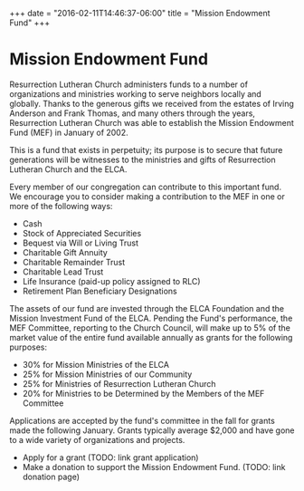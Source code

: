 +++
date = "2016-02-11T14:46:37-06:00"
title = "Mission Endowment Fund"
+++

# Mission Endowment Fund

Resurrection Lutheran Church administers funds to a number of organizations and ministries working to serve neighbors locally and globally. Thanks to the generous gifts we received from the estates of Irving Anderson and Frank Thomas, and many others through the years, Resurrection Lutheran Church was able to establish the Mission Endowment Fund (MEF) in January of 2002.

This is a fund that exists in perpetuity; its purpose is to secure that future generations will be witnesses to the ministries and gifts of Resurrection Lutheran Church and the ELCA.

Every member of our congregation can contribute to this important fund.  We encourage you to consider making a contribution to the MEF in one or more of the following ways:

* Cash
* Stock of Appreciated Securities
* Bequest via Will or Living Trust
* Charitable Gift Annuity
* Charitable Remainder Trust
* Charitable Lead Trust
* Life Insurance (paid-up policy assigned to RLC)
* Retirement Plan Beneficiary Designations

The assets of our fund are invested through the ELCA Foundation and the Mission Investment Fund of the ELCA.  Pending the Fund's performance, the MEF Committee, reporting to the Church Council, will make up to 5% of the market value of the entire fund available annually as grants for the following purposes:

* 30% for Mission Ministries of the ELCA
* 25% for Mission Ministries of our Community
* 25% for Ministries of Resurrection Lutheran Church
* 20% for Ministries to be Determined by the Members of the MEF Committee

Applications are accepted by the fund's committee in the fall for grants made the following January.  Grants typically average $2,000 and have gone to a wide variety of organizations and projects.

* Apply for a grant (TODO: link grant application)
* Make a donation to support the Mission Endowment Fund. (TODO: link donation page)
